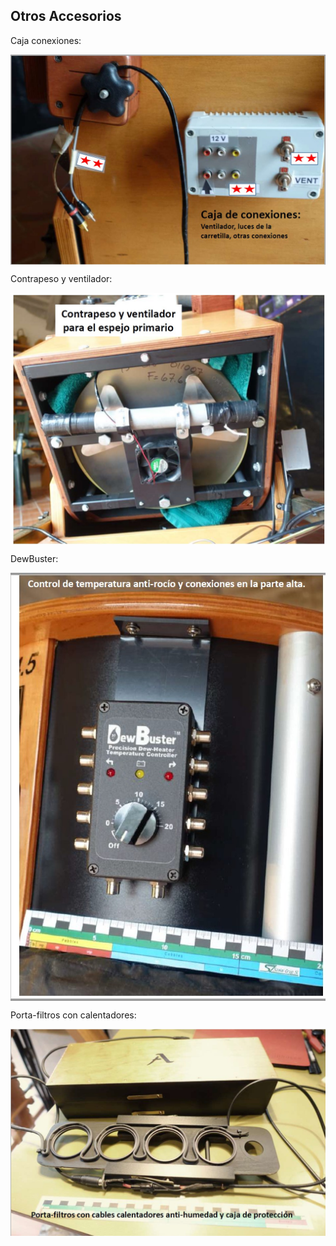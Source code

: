 
## Otros Accesorios

Caja conexiones:

<img src="IMG/caja conexiones.jpg" width=800 align=center>

Contrapeso y ventilador:

<img src="IMG/contrapeso y ventilador .jpg" width=800 align=center>

DewBuster:

<img src="IMG/DewBuster.jpg" width=800 align=center>

Porta-filtros con calentadores:

<img src="IMG/porta-filtros con calentadores.jpg" width=800 align=center>

